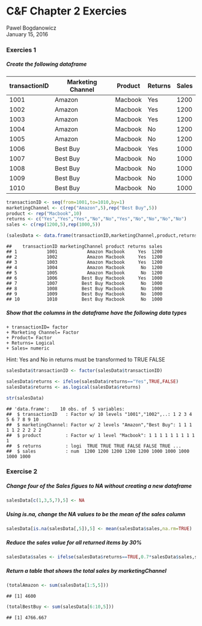 # C&F Chapter 2 Exercies
Pawel Bogdanowicz  
January 15, 2016  

### Exercies 1

##### Create the following dataframe

transactionID | Marketing Channel | Product | Returns | Sales
--------------|-------------------|---------|--------|------
1001 | Amazon | Macbook | Yes | 1200
1002 | Amazon | Macbook | Yes | 1200
1003 | Amazon | Macbook | Yes | 1200
1004 | Amazon | Macbook | No | 1200
1005 | Amazon | Macbook | No | 1200
1006 | Best Buy | Macbook | Yes  | 1000
1007 | Best Buy | Macbook | No | 1000
1008 | Best Buy | Macbook | No | 1000
1009 | Best Buy | Macbook | No | 1000
1010 | Best Buy | Macbook | No | 1000


```r
transactionID <- seq(from=1001,to=1010,by=1)
marketingChannel <- c(rep("Amazon",5),rep("Best Buy",5))
product <- rep("Macbook",10)
returns <- c("Yes","Yes","Yes","No","No","Yes","No","No","No","No")
sales <- c(rep(1200,5),rep(1000,5))

(salesData <- data.frame(transactionID,marketingChannel,product,returns,sales))
```

```
##    transactionID marketingChannel product returns sales
## 1           1001           Amazon Macbook     Yes  1200
## 2           1002           Amazon Macbook     Yes  1200
## 3           1003           Amazon Macbook     Yes  1200
## 4           1004           Amazon Macbook      No  1200
## 5           1005           Amazon Macbook      No  1200
## 6           1006         Best Buy Macbook     Yes  1000
## 7           1007         Best Buy Macbook      No  1000
## 8           1008         Best Buy Macbook      No  1000
## 9           1009         Best Buy Macbook      No  1000
## 10          1010         Best Buy Macbook      No  1000
```

##### Show that the columns in the dataframe have the following data types
    + transactionID= factor
    + Marketing Channel= Factor
    + Product= Factor
    + Returns= Logical
    + Sales= numeric
Hint: Yes and No in returns must be transformed to TRUE FALSE
    

```r
salesData$transactionID <- factor(salesData$transactionID)

salesData$returns <- ifelse(salesData$returns=="Yes",TRUE,FALSE)
salesData$returns <- as.logical(salesData$returns)

str(salesData)
```

```
## 'data.frame':	10 obs. of  5 variables:
##  $ transactionID   : Factor w/ 10 levels "1001","1002",..: 1 2 3 4 5 6 7 8 9 10
##  $ marketingChannel: Factor w/ 2 levels "Amazon","Best Buy": 1 1 1 1 1 2 2 2 2 2
##  $ product         : Factor w/ 1 level "Macbook": 1 1 1 1 1 1 1 1 1 1
##  $ returns         : logi  TRUE TRUE TRUE FALSE FALSE TRUE ...
##  $ sales           : num  1200 1200 1200 1200 1200 1000 1000 1000 1000 1000
```

### Exercise 2
##### Change four of the Sales figues to NA without creating a new dataframe


```r
salesData[c(1,3,5,7),5] <- NA
```

##### Using is.na, change the NA values to be the mean of the sales column


```r
salesData[is.na(salesData[,5]),5] <- mean(salesData$sales,na.rm=TRUE)
```

##### Reduce the sales value for all returned items by 30%


```r
salesData$sales <- ifelse(salesData$returns==TRUE,0.7*salesData$sales,salesData$sales)
```

##### Return a table that shows the total sales by marketingChannel


```r
(totalAmazon <- sum(salesData[1:5,5]))
```

```
## [1] 4600
```

```r
(totalBestBuy <- sum(salesData[6:10,5]))
```

```
## [1] 4766.667
```
